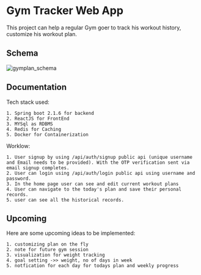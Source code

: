 
# Gym Tracker Web App

This project can help a regular Gym goer to track his workout history, customize his workout plan.



## Schema

![gymplan_schema](https://github.com/er-shashank/GymProject/assets/60037888/5b408e3a-1687-42a4-afed-c8adfc76b1dd)

## Documentation

Tech stack used:

    1. Spring boot 2.1.6 for backend
    2. ReactJS for FrontEnd
    3. MYSql as RDBMS
    4. Redis for Caching
    5. Docker for Containerization
    
Worklow:

    1. User signup by using /api/auth/signup public api (unique username and Email needs to be provided). With the OTP verification sent via email signup completes.
    2. User can login using /api/auth/login public api using username and password.
    3. In the home page user can see and edit current workout plans
    4. User can navigate to the today's plan and save their personal records.
    5. user can see all the historical records.
    
## Upcoming


Here are some upcoming ideas to be implemented:
    
    1. customizing plan on the fly
    2. note for future gym session
    3. visualization for weight tracking
    4. goal setting ->> weight, no of days in week
    5. notfication for each day for todays plan and weekly progress
